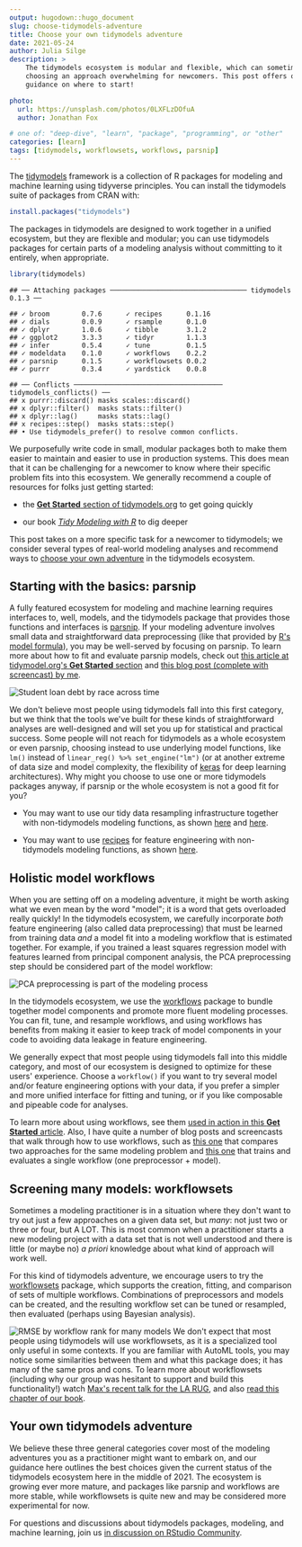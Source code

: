 ```yaml
---
output: hugodown::hugo_document
slug: choose-tidymodels-adventure
title: Choose your own tidymodels adventure
date: 2021-05-24
author: Julia Silge
description: >
    The tidymodels ecosystem is modular and flexible, which can sometimes make
    choosing an approach overwhelming for newcomers. This post offers opinionated 
    guidance on where to start!

photo:
  url: https://unsplash.com/photos/0LXFLzDOfuA
  author: Jonathan Fox

# one of: "deep-dive", "learn", "package", "programming", or "other"
categories: [learn] 
tags: [tidymodels, workflowsets, workflows, parsnip]
---
```


The [tidymodels](https://www.tidymodels.org/) framework is a collection of R packages for modeling and machine learning using tidyverse principles. You can install the tidymodels suite of packages from CRAN with:


```r
install.packages("tidymodels")
```

The packages in tidymodels are designed to work together in a unified ecosystem, but they are flexible and modular; you can use tidymodels packages for certain parts of a modeling analysis without committing to it entirely, when appropriate.


```r
library(tidymodels)
```

```
## ── Attaching packages ────────────────────────────────── tidymodels 0.1.3 ──
```

```
## ✓ broom        0.7.6      ✓ recipes      0.1.16
## ✓ dials        0.0.9      ✓ rsample      0.1.0 
## ✓ dplyr        1.0.6      ✓ tibble       3.1.2 
## ✓ ggplot2      3.3.3      ✓ tidyr        1.1.3 
## ✓ infer        0.5.4      ✓ tune         0.1.5 
## ✓ modeldata    0.1.0      ✓ workflows    0.2.2 
## ✓ parsnip      0.1.5      ✓ workflowsets 0.0.2 
## ✓ purrr        0.3.4      ✓ yardstick    0.0.8
```

```
## ── Conflicts ───────────────────────────────────── tidymodels_conflicts() ──
## x purrr::discard() masks scales::discard()
## x dplyr::filter()  masks stats::filter()
## x dplyr::lag()     masks stats::lag()
## x recipes::step()  masks stats::step()
## • Use tidymodels_prefer() to resolve common conflicts.
```

We purposefully write code in small, modular packages both to make them easier to maintain and easier to use in production systems. This does mean that it can be challenging for a newcomer to know where their specific problem fits into this ecosystem. We generally recommend a couple of resources for folks just getting started:

- the [**Get Started** section of tidymodels.org](https://www.tidymodels.org/start/) to get going quickly

- our book [*Tidy Modeling with R*](https://www.tmwr.org/) to dig deeper

This post takes on a more specific task for a newcomer to tidymodels; we consider several types of real-world modeling analyses and recommend ways to [choose your own adventure](https://en.wikipedia.org/wiki/Choose_Your_Own_Adventure) in the tidymodels ecosystem.

## Starting with the basics: **parsnip**

A fully featured ecosystem for modeling and machine learning requires interfaces to, well, models, and the tidymodels package that provides those functions and interfaces is [parsnip](https://parsnip.tidymodels.org/). If your modeling adventure involves small data and straightforward data preprocessing (like that provided by [R's model formula](https://www.tmwr.org/base-r.html#formula)), you may be well-served by focusing on parsnip. To learn more about how to fit and evaluate parsnip models, check out [this article at tidymodel.org's **Get Started** section](https://www.tidymodels.org/start/models/) and [this blog post (complete with screencast) by me](https://juliasilge.com/blog/student-debt/).

![Student loan debt by race across time](https://juliasilge.com/blog/student-debt/index_files/figure-html/unnamed-chunk-3-1.png)

We don't believe most people using tidymodels fall into this first category, but we think that the tools we've built for these kinds of straightforward analyses are well-designed and will set you up for statistical and practical success. Some people will not reach for tidymodels as a whole ecosystem or even parsnip, choosing instead to use underlying model functions, like `lm()` instead of `linear_reg() %>% set_engine("lm")` (or at another extreme of data size and model complexity, the flexibility of [keras](https://keras.rstudio.com/) for deep learning architectures). Why might you choose to use one or more tidymodels packages anyway, if parsnip or the whole ecosystem is not a good fit for you?

- You may want to use our tidy data resampling infrastructure together with non-tidymodels modeling functions, as shown [here](https://www.tidymodels.org/learn/statistics/bootstrap/) and [here](https://juliasilge.com/blog/ceo-departures/).

- You may want to use [recipes](https://recipes.tidymodels.org/) for feature engineering with non-tidymodels modeling functions, as shown [here](https://smltar.com/dldnn.html).

## Holistic model **workflows**

When you are setting off on a modeling adventure, it might be worth asking what we even mean by the word "model"; it is a word that gets overloaded really quickly! In the tidymodels ecosystem, we carefully incorporate *both* feature engineering (also called data preprocessing) that must be learned from training data *and* a model fit into a modeling workflow that is estimated together. For example, if you trained a least squares regression model with features learned from principal component analysis, the PCA preprocessing step should be considered part of the model workflow:

![PCA preprocessing is part of the modeling process](https://www.tmwr.org/premade/proper-workflow.svg)

In the tidymodels ecosystem, we use the [workflows](https://workflows.tidymodels.org/) package to bundle together model components and promote more fluent modeling processes. You can fit, tune, and resample workflows, and using workflows has benefits from making it easier to keep track of model components in your code to avoiding data leakage in feature engineering.

We generally expect that most people using tidymodels fall into this middle category, and most of our ecosystem is designed to optimize for these users' experience. Choose a `workflow()` if you want to try several model and/or feature engineering options with your data, if you prefer a simpler and more unified interface for fitting and tuning, or if you like composable and pipeable code for analyses.

To learn more about using workflows, see them [used in action in this **Get Started** article](https://www.tidymodels.org/start/case-study/). Also, I have quite a number of blog posts and screencasts that walk through how to use workflows, such as [this one](https://juliasilge.com/blog/palmer-penguins/) that compares two approaches for the same modeling problem and [this one](https://juliasilge.com/blog/water-sources/) that trains and evaluates a single workflow (one preprocessor + model).


## Screening many models: **workflowsets**

Sometimes a modeling practitioner is in a situation where they don't want to try out just a few approaches on a given data set, but *many*: not just two or three or four, but A LOT. This is most common when a practitioner starts a new modeling project with a data set that is not well understood and there is little (or maybe no) _a priori_ knowledge about what kind of approach will work well.

For this kind of tidymodels adventure, we encourage users to try the [workflowsets](https://workflowsets.tidymodels.org/) package, which supports the creation, fitting, and comparison of sets of multiple workflows. Combinations of preprocessors and models can be created, and the resulting workflow set can be tuned or resampled, then evaluated (perhaps using Bayesian analysis).

![RMSE by workflow rank for many models](https://www.tidyverse.org/blog/2021/03/workflowsets-0-0-1/figure/plot-bayes-1.svg)
We don't expect that most people using tidymodels will use workflowsets, as it is a specialized tool only useful in some contexts. If you are familiar with AutoML tools, you may notice some similarities between them and what this package does; it has many of the same pros and cons. To learn more about workflowsets (including why our group was hesitant to support and build this functionality!) watch [Max's recent talk for the LA RUG](https://youtu.be/2OfTEakSFXQ), and also [read this chapter of our book](https://www.tmwr.org/workflow-sets.html).


## Your own tidymodels adventure

We believe these three general categories cover most of the modeling adventures you as a practitioner might want to embark on, and our guidance here outlines the best choices given the current status of the tidymodels ecosystem here in the middle of 2021. The ecosystem is growing ever more mature, and packages like parsnip and workflows are more stable, while workflowsets is quite new and may be considered more experimental for now.

For questions and discussions about tidymodels packages, modeling, and machine learning, join us [in discussion on RStudio Community](https://rstd.io/tidymodels-community).

